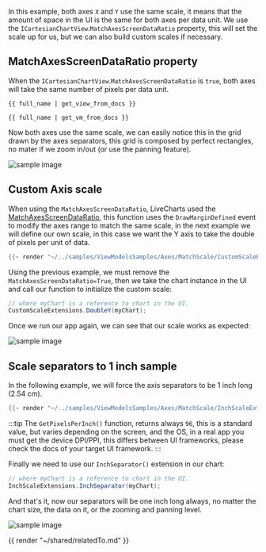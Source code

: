 In this example, both axes `X` and `Y` use the same scale, it means that the amount of space in the UI
is the same for both axes per data unit. We use the `ICartesianChartView`.`MatchAxesScreenDataRatio` property, 
this will set the scale up for us, but we can also build custom scales if necessary.

## MatchAxesScreenDataRatio property

When the `ICartesianChartView`.`MatchAxesScreenDataRatio` is `true`,  both axes will take the same number of pixels per data unit.

```
{{ full_name | get_view_from_docs }}
```

```
{{ full_name | get_vm_from_docs }}
```

Now both axes use the same scale, we can easily notice this in the grid drawn by the axes separators, this grid is composed by perfect rectangles,
no mater if we zoom in/out (or use the panning feature).

<div class="text-center sample-img">
    <img src="https://raw.githubusercontent.com/beto-rodriguez/LiveCharts2/dev/docs/{{ unique_name }}/matchsdr.gif" alt="sample image" />
</div>

## Custom Axis scale

When using the `MatchAxesScreenDataRatio`, LiveCharts used the [MatchAxesScreenDataRatio](https://github.com/beto-rodriguez/LiveCharts2/blob/master/src/LiveChartsCore/SharedAxes.cs#L68), this function uses the `DrawMarginDefined` event to modify the axes range to match the same scale,
in the next example we will define our own scale, in this case we want the Y axis to take the double of pixels per unit of data.

```csharp
{{~ render "~/../samples/ViewModelsSamples/Axes/MatchScale/CustomScaleExtensions.cs" ~}}
```

Using the previous example, we must remove the `MatchAxesScreenDataRatio=True`, then we take the chart instance in the UI and 
call our function to initialize the custom scale:

```csharp
// where myChart is a reference to chart in the UI.
CustomScaleExtensions.DoubleY(myChart);
```

Once we run our app again, we can see that our scale works as expected:

<div class="text-center sample-img">
    <img src="https://raw.githubusercontent.com/beto-rodriguez/LiveCharts2/dev/docs/{{ unique_name }}/doubley.png" alt="sample image" />
</div>

## Scale separators to 1 inch sample

In the following example, we will force the axis separators to be 1 inch long (2.54 cm).

```csharp
{{~ render "~/../samples/ViewModelsSamples/Axes/MatchScale/InchScaleExtensions.cs" ~}}
```

:::tip
The `GetPixelsPerInch()` function, returns always `96`, this is a standard value, but varies depending on the screen,
and the OS, in a real app you must get the device DPI/PPI, this differs between UI frameworks, please check the
docs of your target UI framework.
:::

Finally we need to use our `InchSeparator()` extension in our chart:

```csharp
// where myChart is a reference to chart in the UI.
InchScaleExtensions.InchSeparator(myChart);
```

And that's it, now our separators will be one inch long always, no matter the chart size, the data on it, or the zooming
and panning level.

<div class="text-center sample-img">
    <img src="https://raw.githubusercontent.com/beto-rodriguez/LiveCharts2/dev/docs/{{ unique_name }}/inch-long-separator.jpg" alt="sample image" style="max-width: 650px" />
</div>

{{ render "~/shared/relatedTo.md" }}
